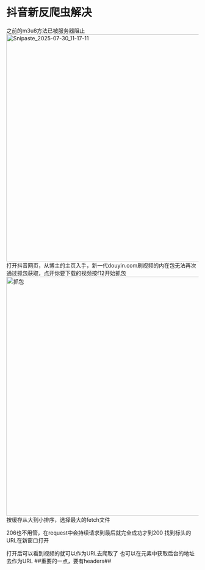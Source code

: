 # 抖音新反爬虫解决
之前的m3u8方法已被服务器阻止
<img width="1325" height="595" alt="Snipaste_2025-07-30_11-17-11" src="https://github.com/user-attachments/assets/17286bc4-01a8-4631-a145-8eecbc73efbe" />
打开抖音网页，从博主的主页入手，新一代douyin.com刷视频的内在包无法再次通过抓包获取，点开你要下载的视频按f12开始抓包
<img width="1366" height="626" alt="抓包" src="https://github.com/user-attachments/assets/a997df4e-61ab-4ace-88b2-9059f72474aa" />
按缓存从大到小排序，选择最大的fetch文件


206也不用管，在request中会持续请求到最后就完全成功才到200
找到标头的URL在新窗口打开


打开后可以看到视频的就可以作为URL去爬取了
也可以在元素中获取后台的地址去作为URL
##重要的一点，要有headers##







